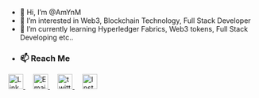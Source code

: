 - 👋 Hi, I’m @AmYnM
- 👀 I’m interested in Web3, Blockchain Technology, Full Stack Developer
- 🌱 I’m currently learning Hyperledger Fabrics, Web3 tokens, Full Stack Developing etc..
- <h3>📫 Reach Me </h3>
<div display="flex" gap="50px">
    <a href="https://www.linkedin.com/in/ameenul-m-1216b112b">
     <img src="https://accutrainee.com/wp-content/uploads/2017/03/images-linkedin-logo-png-14.png" alt="LinkedIn" width="30">
    </a> 
  &nbsp;&nbsp;&nbsp;
    <a href="mailto:your-ameen23ayub@gmail.com">
     <img src="http://freelogopng.com/images/all_img/1657906169gmail-logo-png.png" alt="Email" width="30"> 
    </a>
  &nbsp;&nbsp;&nbsp;
    <a href="https://x.com/mut072130">
     <img src="https://cdn.punchng.com/wp-content/uploads/2023/07/24084806/Twitter-new-logo.jpeg" alt="twitter" width="30">
    </a>
  &nbsp;&nbsp;&nbsp;
   <a href="https://www.instagram.com/_am_yn_">
    <img src="https://buatlogoonline.com/wp-content/uploads/2022/10/Logo-Instagram-PNG-1024x1024.png" alt="Instagram" width="30">
   </a>


<!---
AmYnM/AmYnM is a ✨ special ✨ repository because its `README.md` (this file) appears on your GitHub profile.
You can click the Preview link to take a look at your changes.
--->
